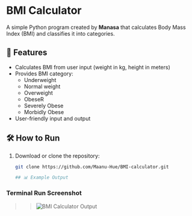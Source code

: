 # BMI Calculator

A simple Python program created by **Manasa** that calculates Body Mass Index (BMI) and classifies it into categories.

## 🚀 Features
- Calculates BMI from user input (weight in kg, height in meters)
- Provides BMI category:
  - Underweight
  - Normal weight
  - Overweight
  - ObeseR
  - Severely Obese
  - Morbidly Obese
- User-friendly input and output

## 🛠️ How to Run
1. Download or clone the repository:
   ```bash
   git clone https://github.com/Maanu-Hue/BMI-calculator.git

   ## 📊 Example Output

 ### Terminal Run Screenshot
>> ![BMI Calculator Output](Screenshot-1.png)
